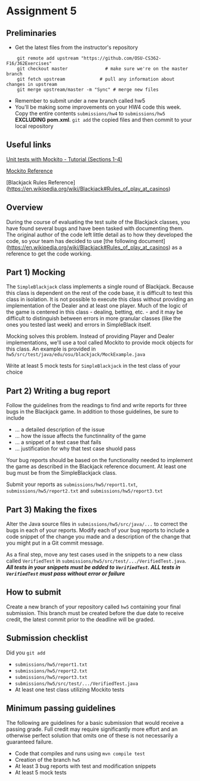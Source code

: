 # Assignment 5

## Preliminaries

* Get the latest files from the instructor's repository
~~~
    git remote add upstream "https://github.com/OSU-CS362-F16/362Exercises"
    git checkout master              # make sure we're on the master branch
    git fetch upstream             # pull any information about changes in upstream
    git merge upstream/master -m "Sync" # merge new files
~~~
* Remember to submit under a new branch called hw5
* You'll be making some improvements on your HW4 code this week.  Copy
the entire contents `submissions/hw4` to `submissions/hw5` **EXCLUDING pom.xml**.  `git add`
the copied files and then commit to your local repository


## Useful links

[Unit tests with Mockito - Tutorial (Sections 1-4)](http://www.vogella.com/tutorials/Mockito/article.html)

[Mockito Reference](http://site.mockito.org/mockito/docs/current/org/mockito/Mockito.html)

[Blackjack Rules Reference] (https://en.wikipedia.org/wiki/Blackjack#Rules_of_play_at_casinos)
## Overview

During the course of evaluating the test suite of the Blackjack
classes, you have found several bugs and have been tasked with documenting
them.  The original author of the code left little detail as to how
they developed the code, so your team has decided to use [the following
document]
(https://en.wikipedia.org/wiki/Blackjack#Rules_of_play_at_casinos) as
a reference to get the code working.


## Part 1) Mocking 

The `SimpleBlackjack` class implements a single round of Blackjack.
Because this class is dependent on the rest of the code base, it is
difficult to test this class in isolation.  It is not possible to
execute this class without providing an implementation of the Dealer
and at least one player.  Much of the logic of the game is centered in
this class - dealing, betting, etc. - and it may be difficult to
distinguish between errors in more granular classes (like the ones you
tested last week) and errors in SimpleBlack itself.

Mocking solves this problem.  Instead of providing Player and Dealer
implementations, we'll use a tool called Mockito to provide mock
objects for this class.  An example is provided in `hw5/src/test/java/edu/osu/blackjack/MockExample.java`

Write at least 5 mock tests for `SimpleBlackjack` in the test class of your choice 

## Part 2) Writing a bug report

Follow the guidelines from the readings to find and write reports for
three bugs in the Blackjack game. In addition to those guidelines, be sure to include

* ... a detailed description of the issue
* ... how the issue affects the functinnality of the game
* ... a snippet of a test case that fails
* ... justification for why that test case shuold pass

Your bug reports should be based on the functionality needed to implement the game as described in the Blackjack reference document. At least one bug must be from the SimpleBlackjack class. 

Submit your reports as
`submissions/hw5/report1.txt`, `submissions/hw5/report2.txt` and
`submissions/hw5/report3.txt`


## Part 3) Making the fixes

Alter the Java source files in `submissions/hw5/src/java/...` to correct the bugs in each of your reports. Modify each of your bug reports to include a code snippet of the change you made and a description of the change that you might put in a Git commit message.

As a final step, move any test cases used in the snippets to a new class called `VerifiedTest` in `submissions/hw5/src/test/.../VerifiedTest.java`.  ***All tests in your snippets must be added to `VerifiedTest`.  ALL tests in `VerifiedTest` must pass without error or failure***

## How to submit

Create a new branch of your repository called `hw5` containing your
final submission.  This branch must be created before the due date to
receive credit, the latest commit prior to the deadline will be graded.

## Submission checklist 

Did you `git add`

* `submissions/hw5/report1.txt`
* `submissions/hw5/report2.txt`
* `submissions/hw5/report3.txt`
* `submissions/hw5/src/test/.../VerifiedTest.java`
*  At least one test class utilizing Mockito tests


## Minimum passing guidelines

The following are guidelines for a basic submission that would receive a passing grade. Full credit may require significantly more effort and an otherwise perfect solution that omits one of these is not necessarily a guaranteed failure.

*  Code that compiles and runs using `mvn compile test`
*  Creation of the branch `hw5`
*  At least 3 bug reports with test and modification snippets
*  At least 5 mock tests





